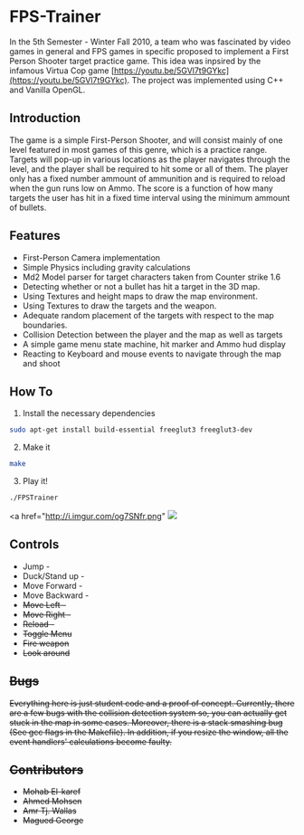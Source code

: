 FPS-Trainer
===========

In the 5th Semester - Winter Fall 2010, a team who was fascinated by video games in general and FPS games in specific proposed to implement a First Person Shooter target practice game. This idea was inpsired by the infamous Virtua Cop game [https://youtu.be/5GVl7t9GYkc](https://youtu.be/5GVl7t9GYkc). The project was implemented using C++ and Vanilla OpenGL.

Introduction
------------
The game is a simple First-Person Shooter, and will consist mainly of one level featured in most games of this genre, which is a practice range. Targets will pop-up in various locations as the player navigates through the level, and the player shall be required to hit some or all of them. The player only has a fixed number ammount of ammunition and is required to reload when the gun runs low on Ammo. The score is a function of how many targets the user has hit in a fixed time interval using the minimum ammount of bullets.

Features
--------
* First-Person Camera implementation
* Simple Physics including gravity calculations
* Md2 Model parser for target characters taken from Counter strike 1.6
* Detecting whether or not a bullet has hit a target in the 3D map.
* Using Textures and height maps to draw the map environment.
* Using Textures to draw the targets and the weapon.
* Adequate random placement of the targets with respect to the map boundaries.
* Collision Detection between the player and the map as well as targets
* A simple game menu state machine, hit marker and Ammo hud display
* Reacting to Keyboard and mouse events to navigate through the map and shoot

How To
------
1. Install the necessary dependencies

```bash
sudo apt-get install build-essential freeglut3 freeglut3-dev
```

2. Make it

```bash
make
```

3. Play it!

```bash
./FPSTrainer
```


<a href="http://i.imgur.com/og7SNfr.png"
  <img src="http://i.imgur.com/og7SNfr.png" />
</a>


Controls
--------
* Jump - <Space>
* Duck/Stand up - <C>
* Move Forward - <W>
* Move Backward - <S>
* Move Left - <A>
* Move Right - <D>
* Reload - <R>
* Toggle Menu <ESC>
* Fire weapon <Left mouse click>
* Look around <Mouse>


Bugs
----
Everything here is just student code and a proof of concept. Currently, there are a few bugs with the collision detection system so, you can actually get stuck in the map in some cases. Moreover, there is a stack smashing bug (See gcc flags in the Makefile). In addition, if you resize the window, all the event handlers' calculations become faulty.
 

Contributors
------------
* Mohab El-karef
* Ahmed Mohsen
* Amr Tj. Wallas
* Magued George
